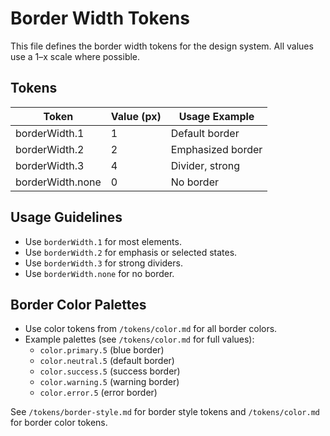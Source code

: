 # Border Width Tokens

This file defines the border width tokens for the design system. All values use a 1–x scale where possible.

## Tokens
| Token             | Value (px) | Usage Example         |
|-------------------|------------|----------------------|
| borderWidth.1     | 1          | Default border       |
| borderWidth.2     | 2          | Emphasized border    |
| borderWidth.3     | 4          | Divider, strong      |
| borderWidth.none  | 0          | No border            |

## Usage Guidelines
- Use `borderWidth.1` for most elements.
- Use `borderWidth.2` for emphasis or selected states.
- Use `borderWidth.3` for strong dividers.
- Use `borderWidth.none` for no border.

## Border Color Palettes
- Use color tokens from `/tokens/color.md` for all border colors.
- Example palettes (see `/tokens/color.md` for full values):
  - `color.primary.5` (blue border)
  - `color.neutral.5` (default border)
  - `color.success.5` (success border)
  - `color.warning.5` (warning border)
  - `color.error.5` (error border)

See `/tokens/border-style.md` for border style tokens and `/tokens/color.md` for border color tokens.
